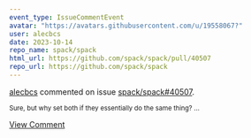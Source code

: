 ```yaml
---
event_type: IssueCommentEvent
avatar: "https://avatars.githubusercontent.com/u/19558067?"
user: alecbcs
date: 2023-10-14
repo_name: spack/spack
html_url: https://github.com/spack/spack/pull/40507
repo_url: https://github.com/spack/spack
---
```


<a href='https://github.com/alecbcs' target='_blank'>alecbcs</a> commented on issue <a href='https://github.com/spack/spack/pull/40507' target='_blank'>spack/spack#40507</a>.

<small>Sure, but why set both if they essentially do the same thing?...</small>

<a href='https://github.com/spack/spack/pull/40507' target='_blank'>View Comment</a>